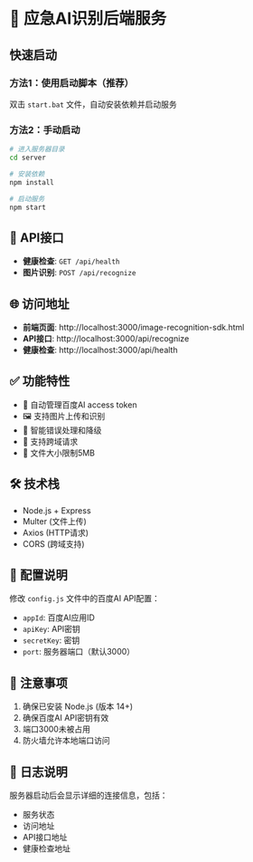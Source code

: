 # 🚀 应急AI识别后端服务

## 快速启动

### 方法1：使用启动脚本（推荐）
双击 `start.bat` 文件，自动安装依赖并启动服务

### 方法2：手动启动
```bash
# 进入服务器目录
cd server

# 安装依赖
npm install

# 启动服务
npm start
```

## 📡 API接口

- **健康检查**: `GET /api/health`
- **图片识别**: `POST /api/recognize`

## 🌐 访问地址

- **前端页面**: http://localhost:3000/image-recognition-sdk.html
- **API接口**: http://localhost:3000/api/recognize
- **健康检查**: http://localhost:3000/api/health

## ✅ 功能特性

- 🔐 自动管理百度AI access token
- 🖼️ 支持图片上传和识别
- 🚀 智能错误处理和降级
- 📱 支持跨域请求
- 💾 文件大小限制5MB

## 🛠️ 技术栈

- Node.js + Express
- Multer (文件上传)
- Axios (HTTP请求)
- CORS (跨域支持)

## 🔧 配置说明

修改 `config.js` 文件中的百度AI API配置：
- `appId`: 百度AI应用ID
- `apiKey`: API密钥
- `secretKey`: 密钥
- `port`: 服务器端口（默认3000）

## 🚨 注意事项

1. 确保已安装 Node.js (版本 14+)
2. 确保百度AI API密钥有效
3. 端口3000未被占用
4. 防火墙允许本地端口访问

## 📝 日志说明

服务器启动后会显示详细的连接信息，包括：
- 服务状态
- 访问地址
- API接口地址
- 健康检查地址 